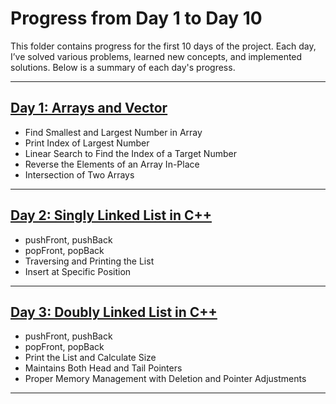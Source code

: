 # Progress from Day 1 to Day 10

This folder contains progress for the first 10 days of the project. Each day, I’ve solved various problems, learned new concepts, and implemented solutions. Below is a summary of each day's progress.

---

## [Day 1: Arrays and Vector](./Day1-Arrays/Day1-Arrays&vectors.cpp)

- Find Smallest and Largest Number in Array
- Print Index of Largest Number
- Linear Search to Find the Index of a Target Number
- Reverse the Elements of an Array In-Place
- Intersection of Two Arrays

---

## [Day 2: Singly Linked List in C++](./Day2-LinkedList/Day2-LinkedList.cpp)

- pushFront, pushBack
- popFront, popBack
- Traversing and Printing the List
- Insert at Specific Position

---

## [Day 3: Doubly Linked List in C++](./Day3-DoublyLinkedList/Day3-DoublyList.cpp)

- pushFront, pushBack
- popFront, popBack
- Print the List and Calculate Size
- Maintains Both Head and Tail Pointers
- Proper Memory Management with Deletion and Pointer Adjustments

---
